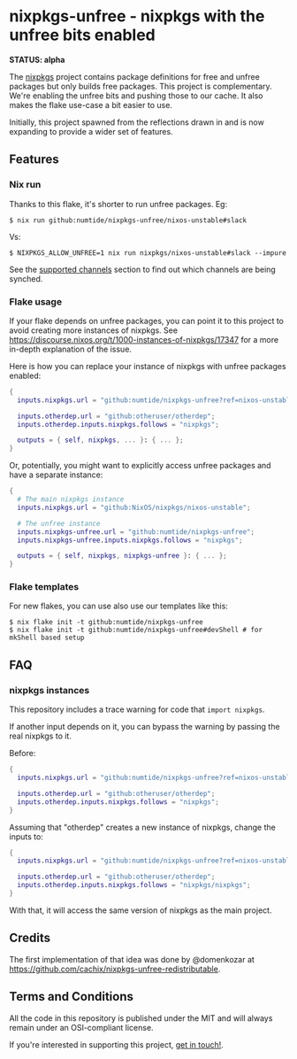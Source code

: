 # nixpkgs-unfree - nixpkgs with the unfree bits enabled

**STATUS: alpha**

The [nixpkgs](https://github.com/NixOS/nixpkgs) project contains package
definitions for free and unfree packages but only builds free packages. This
project is complementary. We're enabling the unfree bits and pushing those to
our cache.  It also makes the flake use-case a bit easier to use.

Initially, this project spawned from the reflections drawn in and is now
expanding to provide a wider set of features.

## Features

### Nix run

Thanks to this flake, it's shorter to run unfree packages. Eg:

```console
$ nix run github:numtide/nixpkgs-unfree/nixos-unstable#slack
```

Vs:

```console
$ NIXPKGS_ALLOW_UNFREE=1 nix run nixpkgs/nixos-unstable#slack --impure
```

See the [supported channels](#supported-channels) section to find out which channels are being synched.

### Flake usage

If your flake depends on unfree packages, you can point it to this
project to avoid creating more instances of nixpkgs. See
<https://discourse.nixos.org/t/1000-instances-of-nixpkgs/17347> for a more
in-depth explanation of the issue.

Here is how you can replace your instance of nixpkgs with unfree packages
enabled:

```nix
{
  inputs.nixpkgs.url = "github:numtide/nixpkgs-unfree?ref=nixos-unstable";

  inputs.otherdep.url = "github:otheruser/otherdep";
  inputs.otherdep.inputs.nixpkgs.follows = "nixpkgs";

  outputs = { self, nixpkgs, ... }: { ... };
}
```

Or, potentially, you might want to explicitly access unfree packages and have
a separate instance:

```nix
{
  # The main nixpkgs instance
  inputs.nixpkgs.url = "github:NixOS/nixpkgs/nixos-unstable";

  # The unfree instance
  inputs.nixpkgs-unfree.url = "github:numtide/nixpkgs-unfree";
  inputs.nixpkgs-unfree.inputs.nixpkgs.follows = "nixpkgs";

  outputs = { self, nixpkgs, nixpkgs-unfree }: { ... };
}
```

### Flake templates

For new flakes, you can use also use our templates like this:

``` console
$ nix flake init -t github:numtide/nixpkgs-unfree
$ nix flake init -t github:numtide/nixpkgs-unfree#devShell # for mkShell based setup
```

## FAQ

### nixpkgs instances

This repository includes a trace warning for code that `import nixpkgs`.

If another input depends on it, you can bypass the warning by passing the
real nixpkgs to it.

Before:
```nix
{
  inputs.nixpkgs.url = "github:numtide/nixpkgs-unfree?ref=nixos-unstable";

  inputs.otherdep.url = "github:otheruser/otherdep";
  inputs.otherdep.inputs.nixpkgs.follows = "nixpkgs";
}
```

Assuming that "otherdep" creates a new instance of nixpkgs, change the inputs
to:

```nix
{
  inputs.nixpkgs.url = "github:numtide/nixpkgs-unfree?ref=nixos-unstable";

  inputs.otherdep.url = "github:otheruser/otherdep";
  inputs.otherdep.inputs.nixpkgs.follows = "nixpkgs/nixpkgs";
}
```

With that, it will access the same version of nixpkgs as the main project.

## Credits

The first implementation of that idea was done by @domenkozar at
<https://github.com/cachix/nixpkgs-unfree-redistributable>.

## Terms and Conditions

All the code in this repository is published under the MIT and will always
remain under an OSI-compliant license.

If you're interested in supporting this project,
[get in touch!](https://numtide.com/#contact).
